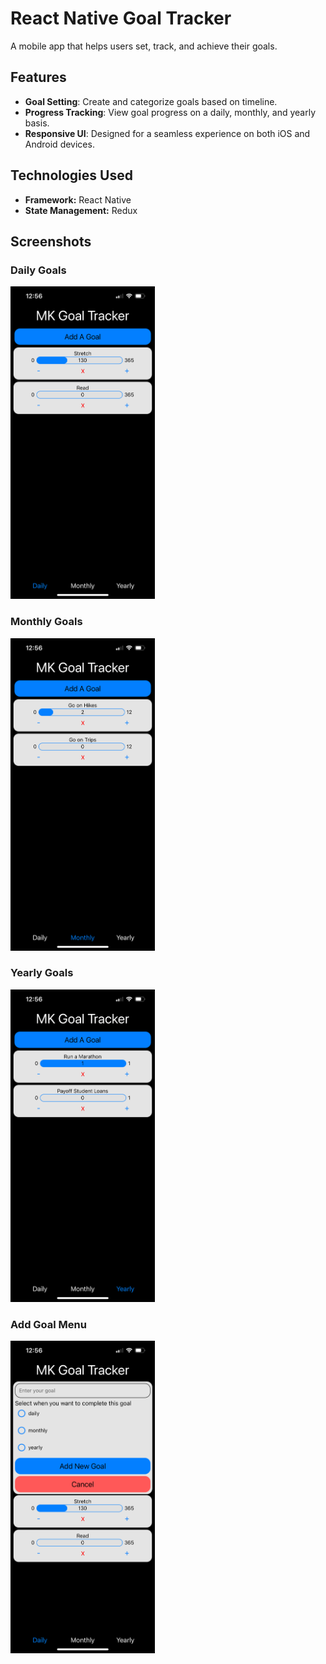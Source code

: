 # React Native Goal Tracker

A mobile app that helps users set, track, and achieve their goals.

## Features

- **Goal Setting**: Create and categorize goals based on timeline.
- **Progress Tracking**: View goal progress on a daily, monthly, and yearly basis.
- **Responsive UI**: Designed for a seamless experience on both iOS and Android devices.

## Technologies Used

- **Framework:** React Native
- **State Management:** Redux

## Screenshots

### Daily Goals

<img src="./Media/daily-img.PNG" alt="Daily Goals Image" height="500px"/>

### Monthly Goals

<img src="./Media/monthly-img.PNG" alt="Daily Goals Image" height="500px"/>

### Yearly Goals

<img src="./Media/yearly-img.PNG" alt="Daily Goals Image" height="500px"/>

### Add Goal Menu

<img src="./Media/add-goal-img.PNG" alt="Daily Goals Image" height="500px"/>
